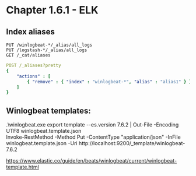#   Chapter 1.6.1 - ELK

Index aliases
----

```code
PUT /winlogbeat-*/_alias/all_logs  
PUT /logstash-*/_alias/all_logs  
GET /_cat/aliases  
```

```yml
POST /_aliases?pretty
{
    "actions" : [
        { "remove" : { "index" : "winlogbeat-*", "alias" : "alias1" } }
    ]
}
```

Winlogbeat templates:
----

.\winlogbeat.exe export template --es.version 7.6.2 | Out-File -Encoding UTF8 winlogbeat.template.json  
Invoke-RestMethod -Method Put -ContentType "application/json" -InFile winlogbeat.template.json -Uri http://localhost:9200/_template/winlogbeat-7.6.2

https://www.elastic.co/guide/en/beats/winlogbeat/current/winlogbeat-template.html